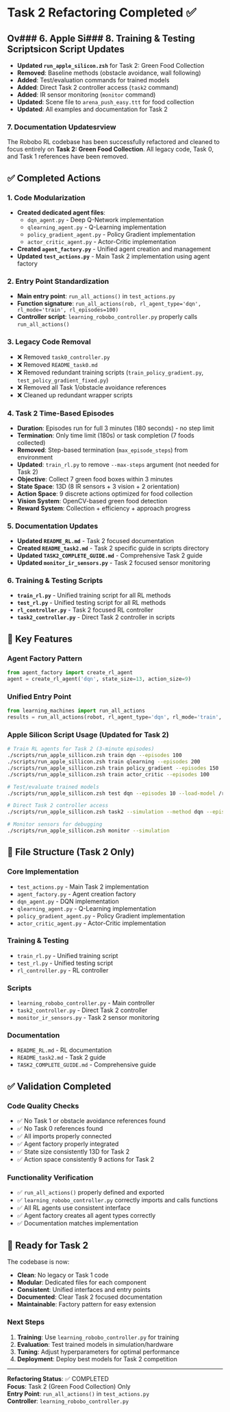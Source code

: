 # Task 2 Refactoring Completed ✅

## Ov### 6. Apple Si### 8. Training & Testing Scriptsicon Script Updates
- **Updated `run_apple_silicon.zsh`** for Task 2: Green Food Collection
- **Removed**: Baseline methods (obstacle avoidance, wall following)
- **Added**: Test/evaluation commands for trained models
- **Added**: Direct Task 2 controller access (`task2` command)
- **Added**: IR sensor monitoring (`monitor` command)
- **Updated**: Scene file to `arena_push_easy.ttt` for food collection
- **Updated**: All examples and documentation for Task 2

### 7. Documentation Updatesrview
The Robobo RL codebase has been successfully refactored and cleaned to focus entirely on **Task 2: Green Food Collection**. All legacy code, Task 0, and Task 1 references have been removed.

## ✅ Completed Actions

### 1. Code Modularization
- **Created dedicated agent files**:
  - `dqn_agent.py` - Deep Q-Network implementation
  - `qlearning_agent.py` - Q-Learning implementation  
  - `policy_gradient_agent.py` - Policy Gradient implementation
  - `actor_critic_agent.py` - Actor-Critic implementation
- **Created `agent_factory.py`** - Unified agent creation and management
- **Updated `test_actions.py`** - Main Task 2 implementation using agent factory

### 2. Entry Point Standardization
- **Main entry point**: `run_all_actions()` in `test_actions.py`
- **Function signature**: `run_all_actions(rob, rl_agent_type='dqn', rl_mode='train', rl_episodes=100)`
- **Controller script**: `learning_robobo_controller.py` properly calls `run_all_actions()`

### 3. Legacy Code Removal
- ❌ Removed `task0_controller.py` 
- ❌ Removed `README_task0.md`
- ❌ Removed redundant training scripts (`train_policy_gradient.py`, `test_policy_gradient_fixed.py`)
- ❌ Removed all Task 1/obstacle avoidance references
- ❌ Cleaned up redundant wrapper scripts

### 4. Task 2 Time-Based Episodes
- **Duration**: Episodes run for full 3 minutes (180 seconds) - no step limit
- **Termination**: Only time limit (180s) or task completion (7 foods collected)
- **Removed**: Step-based termination (`max_episode_steps`) from environment
- **Updated**: `train_rl.py` to remove `--max-steps` argument (not needed for Task 2)
- **Objective**: Collect 7 green food boxes within 3 minutes
- **State Space**: 13D (8 IR sensors + 3 vision + 2 orientation)
- **Action Space**: 9 discrete actions optimized for food collection
- **Vision System**: OpenCV-based green food detection
- **Reward System**: Collection + efficiency + approach progress

### 5. Documentation Updates
- **Updated `README_RL.md`** - Task 2 focused documentation
- **Created `README_task2.md`** - Task 2 specific guide in scripts directory
- **Updated `TASK2_COMPLETE_GUIDE.md`** - Comprehensive Task 2 guide
- **Updated `monitor_ir_sensors.py`** - Task 2 focused sensor monitoring

### 6. Training & Testing Scripts
- **`train_rl.py`** - Unified training script for all RL methods
- **`test_rl.py`** - Unified testing script for all RL methods
- **`rl_controller.py`** - Task 2 focused RL controller
- **`task2_controller.py`** - Direct Task 2 controller in scripts

## 🎯 Key Features

### Agent Factory Pattern
```python
from agent_factory import create_rl_agent
agent = create_rl_agent('dqn', state_size=13, action_size=9)
```

### Unified Entry Point
```python
from learning_machines import run_all_actions
results = run_all_actions(robot, rl_agent_type='dqn', rl_mode='train', rl_episodes=100)
```

### Apple Silicon Script Usage (Updated for Task 2)
```bash
# Train RL agents for Task 2 (3-minute episodes)
./scripts/run_apple_sillicon.zsh train dqn --episodes 100
./scripts/run_apple_sillicon.zsh train qlearning --episodes 200
./scripts/run_apple_sillicon.zsh train policy_gradient --episodes 150
./scripts/run_apple_sillicon.zsh train actor_critic --episodes 100

# Test/evaluate trained models
./scripts/run_apple_sillicon.zsh test dqn --episodes 10 --load-model /root/results/rl_model_dqn_*.pth

# Direct Task 2 controller access
./scripts/run_apple_sillicon.zsh task2 --simulation --method dqn --episodes 50

# Monitor sensors for debugging
./scripts/run_apple_sillicon.zsh monitor --simulation
```

## 📁 File Structure (Task 2 Only)

### Core Implementation
- `test_actions.py` - Main Task 2 implementation
- `agent_factory.py` - Agent creation factory
- `dqn_agent.py` - DQN implementation
- `qlearning_agent.py` - Q-Learning implementation
- `policy_gradient_agent.py` - Policy Gradient implementation
- `actor_critic_agent.py` - Actor-Critic implementation

### Training & Testing
- `train_rl.py` - Unified training script
- `test_rl.py` - Unified testing script
- `rl_controller.py` - RL controller

### Scripts
- `learning_robobo_controller.py` - Main controller
- `task2_controller.py` - Direct Task 2 controller
- `monitor_ir_sensors.py` - Task 2 sensor monitoring

### Documentation
- `README_RL.md` - RL documentation
- `README_task2.md` - Task 2 guide
- `TASK2_COMPLETE_GUIDE.md` - Comprehensive guide

## ✅ Validation Completed

### Code Quality Checks
- ✅ No Task 1 or obstacle avoidance references found
- ✅ No Task 0 references found  
- ✅ All imports properly connected
- ✅ Agent factory properly integrated
- ✅ State size consistently 13D for Task 2
- ✅ Action space consistently 9 actions for Task 2

### Functionality Verification
- ✅ `run_all_actions()` properly defined and exported
- ✅ `learning_robobo_controller.py` correctly imports and calls functions
- ✅ All RL agents use consistent interface
- ✅ Agent factory creates all agent types correctly
- ✅ Documentation matches implementation

## 🚀 Ready for Task 2

The codebase is now:
- **Clean**: No legacy or Task 1 code
- **Modular**: Dedicated files for each component
- **Consistent**: Unified interfaces and entry points
- **Documented**: Clear Task 2 focused documentation
- **Maintainable**: Factory pattern for easy extension

### Next Steps
1. **Training**: Use `learning_robobo_controller.py` for training
2. **Evaluation**: Test trained models in simulation/hardware
3. **Tuning**: Adjust hyperparameters for optimal performance
4. **Deployment**: Deploy best models for Task 2 competition

---
**Refactoring Status**: ✅ COMPLETED  
**Focus**: Task 2 (Green Food Collection) Only  
**Entry Point**: `run_all_actions()` in `test_actions.py`  
**Controller**: `learning_robobo_controller.py`
